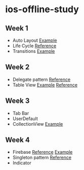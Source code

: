 # ios-offline-study
## Week 1
- Auto Layout [Example](week1/AutoLayout) 
- Life Cycle [Reference](https://hcn1519.github.io/articles/2017-09/ios_app_lifeCycle) 
- Transitions [Example](week1/Transition)
## Week 2
- Delegate pattern [Reference](https://www.notion.so/Delegate-Pattern-abec19f5483a4c718ecdec2e57878d3d)
- Table View [Example](week2/TableView) [Reference](https://www.notion.so/Table-View-c7a2469182634c7fa1914657a29fcb49)
## Week 3
- Tab Bar 
- UserDefault
- CollectionView [Example](week3/userdefault-and-collectionview)
## Week 4 
- Firebase [Reference](https://www.notion.so/Firebase-7a08bd11e92c4cdf8ed68db7ca2c68df) [Example](week4/Firebase-autologin/)
- Singleton pattern [Reference](https://www.notion.so/Singleton-pattern-f6ffa0e36a1f4643b395c2950392b551)
- Indicator
